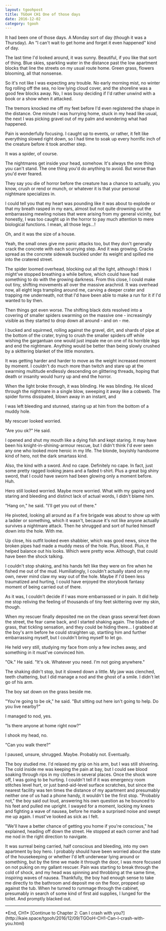 ```yaml
---
layout: tgoohpost
title: TGOoH CH1 One of those days
date: 2016-12-02
category: tgooh
---
```


It had been one of those days. A Monday sort of day (though it was a Thursday). An "I can't wait to get home and forget it even happened" kind of day.

The last time I'd looked around, it was sunny. Beautiful, if you like that sort of thing. Blue skies, sparkling water in the distance past the low apartment blocks that line the streets on my usual route home. Green grass, flowers blooming, all that nonsense.

So it's not like I was expecting any trouble. No early morning mist, no winter fog rolling off the sea, no low lying cloud cover, and the shoreline was a good few blocks away. No, I was busy deciding if I'd rather unwind with a book or a show when it attacked.

The tremors knocked me off my feet before I'd even registered the shape in the distance. One minute I was hurrying home, stuck in my head like usual, the next I was picking gravel out of my palm and wondering what had happened.

Pain is wonderfully focusing. I caught up to events, or rather, it felt like everything slowed right down, so I had time to soak up every horrific inch of the creature before it took another step.

It was a spider, of course.

The nightmares get inside your head, somehow. It's always the one thing you can't stand. The one thing you'd do anything to avoid. But worse than you'd ever feared.

They say you die of horror before the creature has a chance to actually, you know, crush or rend or munch, or whatever it is that your personal nightmare specializes in.

I could tell you that my heart was pounding like it was about to explode or that my breath rasped in my ears, almost but not quite drowning out the embarrassing mewling noises that were arising from my general vicinity, but honestly, I was too caught up in the horror to pay much attention to mere biological functions. I mean, all those legs...!

Oh, and it was the size of a house.

Yeah, the small ones give me panic attacks too, but they don't generally crack the concrete with each scurrying step. And it was growing. Cracks spread as the concrete sidewalk buckled under its weight and spilled me into the cratered street.

The spider loomed overhead, blocking out all the light, although I think I might've stopped breathing a while before, which could have had something to do with the growing darkness. From this close, I could make out tiny, shifting movements all over the massive arachnid. It was overhead now, all eight legs trampling around me, carving a deeper crater and trapping me underneath, not that I'd have been able to make a run for it if I'd wanted to by then.

Then things got even worse. The shifting black dots resolved into a covering of smaller spiders swarming on the massive one - increasingly visible as they started to drop down all around - and on - me.

I bucked and squirmed, rolling against the gravel, dirt, and shards of pipe at the bottom of the crater, trying to crush the smaller spiders off while wishing the gargantuan one would just impale me on one of its horrible legs and end the nightmare. Anything would be better than being slowly crushed by a skittering blanket of the little monsters.

It was getting harder and harder to move as the weight increased moment by moment. I couldn't do much more than twitch and stare up at the swarming multitude endlessly descending on glittering threads, hoping that death or insanity would hurry up and end the horror.

When the light broke through, it was blinding. He was blinding. He sliced through the nightmare in a single blow, sweeping it away like a cobweb. The spider forms dissipated, blown away in an instant, and

I was left bleeding and stunned, staring up at him from the bottom of a muddy hole.

My rescuer looked worried.

"Are you ok?" He said.

I opened and shut my mouth like a dying fish and kept staring. It may have been his knight-in-shining-armour rescue, but I didn't think I'd ever seen any one who looked more heroic in my life. The blonde, boyishly handsome kind of hero, not the dark smartass kind.

Also, the kind with a sword. And no cape. Definitely no cape. In fact, just some pretty ragged looking jeans and a faded t-shirt. Plus a great big shiny sword, that I could have sworn had been glowing only a moment before. Huh.

Hero still looked worried. Maybe more worried. What with my gaping and staring and bleeding and distinct lack of actual words, I didn't blame him.

"Hang on," he said. "I'll get you out of there."

He pivoted, looking all around as if a fire brigade was about to show up with a ladder or something, which it wasn't, because it's not like anyone actually survives a nightmare attack. Then he shrugged and sort of hurled himself down into the hole. With me.

Up close, his outfit looked even shabbier, which was good news, since the broken pipes had made a muddy mess of the hole. Plus, blood. Plus, it helped balance out his looks. Which were pretty wow. Although, that could have been the shock talking.

I couldn't stop shaking, and his hands felt like they were on fire when he fished me out of the mud. Humiliatingly, I couldn't actually stand on my own, never mind claw my way out of the hole. Maybe if I'd been less traumatized and hurting, I could have enjoyed the storybook fantasy moment of being carried out of there.

As it was, I couldn't decide if I was more embarrassed or in pain. It did help me stop reliving the feeling of thousands of tiny feet skittering over my skin, though.

When my rescuer finally deposited me on the clean grass several feet down the street, the fear came back, and I started shaking again. The blades of grass, that tickling sensation, and they could be hiding there... I grabbed at the boy's arm before he could straighten up, startling him and further embarrassing myself, but I couldn't bring myself to let go.

He held very still, studying my face from only a few inches away, and something in it must've convinced him.

"Ok." He said. "It's ok. Whatever you need. I'm not going anywhere."

The shaking didn't stop, but it slowed down a little. My jaw was clenched, teeth chattering, but I did manage a nod and the ghost of a smile. I didn't let go of his arm.

The boy sat down on the grass beside me.

"You're going to be ok," he said. "But sitting out here isn't going to help. Do you live nearby?"

I managed to nod, yes.

"Is there anyone at home right now?"

I shook my head, no.

"Can you walk there?"

I paused, unsure, shrugged. Maybe. Probably not. Eventually.

The boy studied me. I'd relaxed my grip on his arm, but I was still shivering. The cold inside me was keeping the pain at bay, but I could see blood soaking through rips in my clothes in several places. Once the shock wore off, I was going to be hurting. I couldn't tell if it was emergency room stitches level hurt, or just band-aid-level surface scratches, but since the nearest facility was ten times the distance of my apartment and presumably neither one of us had a phone handy, it wouldn't be the first stop.
"Probably not," the boy said out loud, answering his own question as he bounced to his feet and pulled me upright. I swayed for a moment, locking my knees and fighting a wave of nausea, before he made a surprised noise and swept me up again. I must've looked as sick as I felt.

"We'll have a better chance of getting you home if you're conscious," he explained, heading off down the street. He stopped at each corner and had me nod in the right direction to navigate.

It was surreal being carried, half conscious and bleeding, into my own apartment by boy hero. I probably should have been worried about the state of the housekeeping or whether I'd left underwear lying around or something, but by the time we made it through the door, I was more focused on not puking on my gallant rescuer. Pain was starting to break through the cold of shock, and my head was spinning and throbbing at the same time, inspiring waves of nausea. Thankfully, the boy had enough sense to take me directly to the bathroom and deposit me on the floor, propped up against the tub. When he turned to rummage through the cabinet, presumably in search of some kind of first aid supplies, I lunged for the toilet. And promptly blacked out.

<hr>
*End, CH1*
[Continue to Chapter 2: Can I crash with you?](http://kaie.space/tgooh/2016/12/09/TGOoH-CH1-Can-I-crash-with-you.html)
